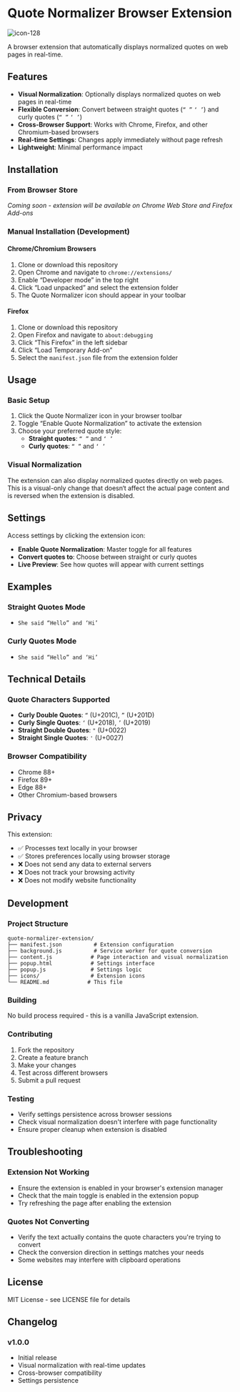 # Quote Normalizer Browser Extension 

![icon-128](https://github.com/user-attachments/assets/7c3dfca4-b689-46b2-ab22-55267504f2fb)


A browser extension that automatically displays normalized quotes on web pages in real-time.

## Features

- **Visual Normalization**: Optionally displays normalized quotes on web pages in real-time
- **Flexible Conversion**: Convert between straight quotes (`“ ”` `‘ ’`) and curly quotes (`“ ”` `‘ ’`)
- **Cross-Browser Support**: Works with Chrome, Firefox, and other Chromium-based browsers
- **Real-time Settings**: Changes apply immediately without page refresh
- **Lightweight**: Minimal performance impact

## Installation

### From Browser Store
*Coming soon - extension will be available on Chrome Web Store and Firefox Add-ons*

### Manual Installation (Development)

#### Chrome/Chromium Browsers
1. Clone or download this repository
2. Open Chrome and navigate to `chrome://extensions/`
3. Enable “Developer mode” in the top right
4. Click “Load unpacked” and select the extension folder
5. The Quote Normalizer icon should appear in your toolbar

#### Firefox
1. Clone or download this repository
2. Open Firefox and navigate to `about:debugging`
3. Click “This Firefox” in the left sidebar
4. Click “Load Temporary Add-on”
5. Select the `manifest.json` file from the extension folder

## Usage

### Basic Setup
1. Click the Quote Normalizer icon in your browser toolbar
2. Toggle “Enable Quote Normalization” to activate the extension
3. Choose your preferred quote style:
   - **Straight quotes**: `“ ”` and `‘ ’`
   - **Curly quotes**: `“ ”` and `‘ ’`

### Visual Normalization
The extension can also display normalized quotes directly on web pages. This is a visual-only change that doesn‘t affect the actual page content and is reversed when the extension is disabled.

## Settings

Access settings by clicking the extension icon:

- **Enable Quote Normalization**: Master toggle for all features
- **Convert quotes to**: Choose between straight or curly quotes
- **Live Preview**: See how quotes will appear with current settings

## Examples

### Straight Quotes Mode
- `She said “Hello” and ‘Hi’`

### Curly Quotes Mode  
- `She said “Hello” and ‘Hi’`

## Technical Details

### Quote Characters Supported
- **Curly Double Quotes**: `“` (U+201C), `”` (U+201D)
- **Curly Single Quotes**: `‘` (U+2018), `’` (U+2019)
- **Straight Double Quotes**: `"` (U+0022)
- **Straight Single Quotes**: `'` (U+0027)

### Browser Compatibility
- Chrome 88+
- Firefox 89+
- Edge 88+
- Other Chromium-based browsers

## Privacy

This extension:
- ✅ Processes text locally in your browser
- ✅ Stores preferences locally using browser storage
- ❌ Does not send any data to external servers
- ❌ Does not track your browsing activity
- ❌ Does not modify website functionality

## Development

### Project Structure
```
quote-normalizer-extension/
├── manifest.json          # Extension configuration
├── background.js          # Service worker for quote conversion
├── content.js            # Page interaction and visual normalization
├── popup.html            # Settings interface
├── popup.js              # Settings logic
├── icons/                # Extension icons
└── README.md            # This file
```

### Building
No build process required - this is a vanilla JavaScript extension.

### Contributing
1. Fork the repository
2. Create a feature branch
3. Make your changes
4. Test across different browsers
5. Submit a pull request

### Testing
- Verify settings persistence across browser sessions
- Check visual normalization doesn't interfere with page functionality
- Ensure proper cleanup when extension is disabled

## Troubleshooting

### Extension Not Working
- Ensure the extension is enabled in your browser's extension manager
- Check that the main toggle is enabled in the extension popup
- Try refreshing the page after enabling the extension

### Quotes Not Converting
- Verify the text actually contains the quote characters you're trying to convert
- Check the conversion direction in settings matches your needs
- Some websites may interfere with clipboard operations

## License

MIT License - see LICENSE file for details

## Changelog

### v1.0.0
- Initial release
- Visual normalization with real-time updates
- Cross-browser compatibility
- Settings persistence
